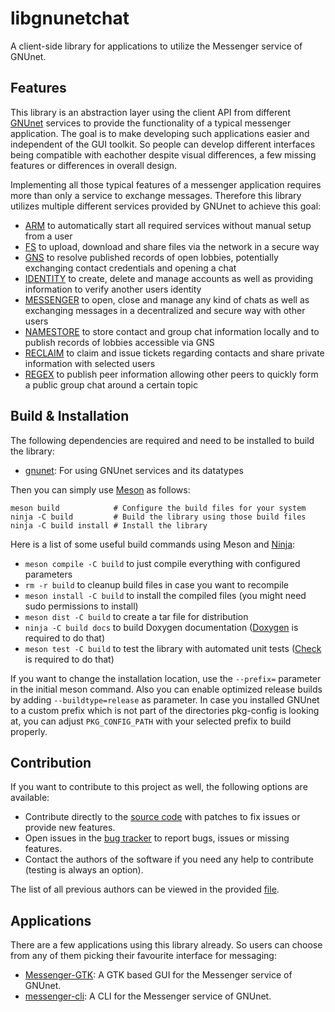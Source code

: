 # libgnunetchat

A client-side library for applications to utilize the Messenger service of GNUnet.

## Features

This library is an abstraction layer using the client API from different [GNUnet](https://www.gnunet.org) services to provide the functionality of a typical messenger application. The goal is to make developing such applications easier and independent of the GUI toolkit. So people can develop different interfaces being compatible with eachother despite visual differences, a few missing features or differences in overall design.

Implementing all those typical features of a messenger application requires more than only a service to exchange messages. Therefore this library utilizes multiple different services provided by GNUnet to achieve this goal:

 - [ARM](https://docs.gnunet.org/doxygen/d4/d56/group__arm.html) to automatically start all required services without manual setup from a user
 - [FS](https://docs.gnunet.org/doxygen/d1/db9/group__fs.html) to upload, download and share files via the network in a secure way
 - [GNS](https://docs.gnunet.org/doxygen/d5/d60/group__GNS.html) to resolve published records of open lobbies, potentially exchanging contact credentials and opening a chat
 - [IDENTITY](https://docs.gnunet.org/doxygen/d0/d2f/group__identity.html) to create, delete and manage accounts as well as providing information to verify another users identity
 - [MESSENGER](https://docs.gnunet.org/doxygen/d6/d08/group__messenger.html) to open, close and manage any kind of chats as well as exchanging messages in a decentralized and secure way with other users
 - [NAMESTORE](https://docs.gnunet.org/doxygen/d3/da4/group__namestore.html) to store contact and group chat information locally and to publish records of lobbies accessible via GNS
 - [RECLAIM](https://docs.gnunet.org/doxygen/de/dea/group__reclaim.html) to claim and issue tickets regarding contacts and share private information with selected users
 - [REGEX](https://docs.gnunet.org/doxygen/d0/d57/group__regex.html) to publish peer information allowing other peers to quickly form a public group chat around a certain topic

## Build & Installation

The following dependencies are required and need to be installed to build the library:

 - [gnunet](https://git.gnunet.org/gnunet.git/): For using GNUnet services and its datatypes

Then you can simply use [Meson](https://mesonbuild.com/) as follows:
```
meson build            # Configure the build files for your system
ninja -C build         # Build the library using those build files
ninja -C build install # Install the library
```

Here is a list of some useful build commands using Meson and [Ninja](https://ninja-build.org/):

 - `meson compile -C build` to just compile everything with configured parameters
 - `rm -r build` to cleanup build files in case you want to recompile
 - `meson install -C build` to install the compiled files (you might need sudo permissions to install)
 - `meson dist -C build` to create a tar file for distribution
 - `ninja -C build docs` to build Doxygen documentation ([Doxygen](https://www.doxygen.nl/index.html) is required to do that)
 - `meson test -C build` to test the library with automated unit tests ([Check](https://libcheck.github.io/check/) is required to do that)

If you want to change the installation location, use the `--prefix=` parameter in the initial meson command. Also you can enable optimized release builds by adding `--buildtype=release` as parameter. In case you installed GNUnet to a custom prefix which is not part of the directories pkg-config is looking at, you can adjust `PKG_CONFIG_PATH` with your selected prefix to build properly.

## Contribution

If you want to contribute to this project as well, the following options are available:

 * Contribute directly to the [source code](https://git.gnunet.org/libgnunetchat.git/) with patches to fix issues or provide new features.
 * Open issues in the [bug tracker](https://bugs.gnunet.org/bug_report_page.php) to report bugs, issues or missing features.
 * Contact the authors of the software if you need any help to contribute (testing is always an option).

The list of all previous authors can be viewed in the provided [file](AUTHORS).

## Applications

There are a few applications using this library already. So users can choose from any of them picking their favourite interface for messaging:

 * [Messenger-GTK](https://git.gnunet.org/messenger-gtk.git/): A GTK based GUI for the Messenger service of GNUnet.
 * [messenger-cli](https://git.gnunet.org/messenger-cli.git): A CLI for the Messenger service of GNUnet.
